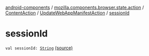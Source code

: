 [android-components](../../../index.md) / [mozilla.components.browser.state.action](../../index.md) / [ContentAction](../index.md) / [UpdateWebAppManifestAction](index.md) / [sessionId](./session-id.md)

# sessionId

`val sessionId: `[`String`](https://kotlinlang.org/api/latest/jvm/stdlib/kotlin/-string/index.html) [(source)](https://github.com/mozilla-mobile/android-components/blob/master/components/browser/state/src/main/java/mozilla/components/browser/state/action/BrowserAction.kt#L301)